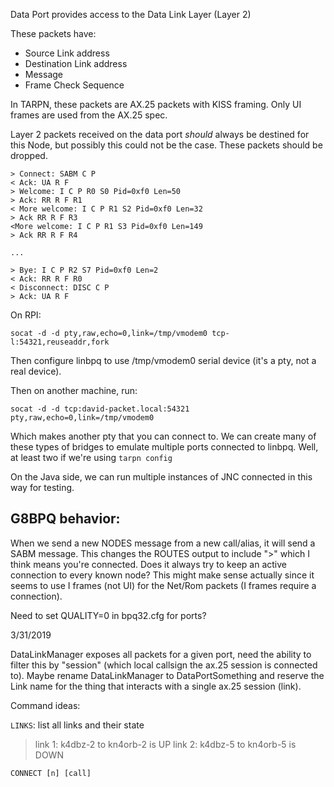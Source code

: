 Data Port provides access to the Data Link Layer (Layer 2)

These packets have:

* Source Link address
* Destination Link address
* Message
* Frame Check Sequence

In TARPN, these packets are AX.25 packets with KISS framing. Only UI
frames are used from the AX.25 spec.

Layer 2 packets received on the data port _should_ always be destined
for this Node, but possibly this could not be the case. These packets
should be dropped.







```
> Connect: SABM C P
< Ack: UA R F
> Welcome: I C P R0 S0 Pid=0xf0 Len=50
> Ack: RR R F R1
< More welcome: I C P R1 S2 Pid=0xf0 Len=32
> Ack RR R F R3
<More welcome: I C P R1 S3 Pid=0xf0 Len=149
> Ack RR R F R4

...

> Bye: I C P R2 S7 Pid=0xf0 Len=2
< Ack: RR R F R0
< Disconnect: DISC C P
> Ack: UA R F
```




 
 
On RPI:

    socat -d -d pty,raw,echo=0,link=/tmp/vmodem0 tcp-l:54321,reuseaddr,fork
 
Then configure linbpq to use /tmp/vmodem0 serial device (it's a pty, not a real device). 
 
Then on another machine, run:
 
    socat -d -d tcp:david-packet.local:54321 pty,raw,echo=0,link=/tmp/vmodem0
   
Which makes another pty that you can connect to. We can create many of these types of bridges
to emulate multiple ports connected to linbpq. Well, at least two if we're using `tarpn config`


On the Java side, we can run multiple instances of JNC connected in this way
for testing.


## G8BPQ behavior:

When we send a new NODES message from a new call/alias, it will send a SABM message.
This changes the ROUTES output to include ">" which I think means you're connected.
Does it always try to keep an active connection to every known node? This might make
sense actually since it seems to use I frames (not UI) for the Net/Rom packets (I frames
require a connection).


Need to set QUALITY=0 in bpq32.cfg for ports?



3/31/2019

DataLinkManager exposes all packets for a given port, need the ability to filter this by "session" (which local callsign
the ax.25 session is connected to). Maybe rename DataLinkManager to DataPortSomething and reserve the Link name for
the thing that interacts with a single ax.25 session (link).

Command ideas:

`LINKS`: list all links and their state

> link 1: k4dbz-2 to kn4orb-2 is UP
> link 2: k4dbz-5 to kn4orb-5 is DOWN

`CONNECT [n] [call]`
